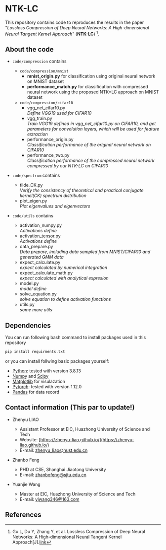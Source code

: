 # NTK-LC

This repository contains code to reproduces the results in the paper "*Lossless Compression of Deep Neural Networks: A High-dimensional Neural Tangent Kernel Approach*" (**NTK-LC**) [^1].

## About the code

* `code/compression` contains
  * `code/compression/mnist`
    * **mnist_origin.py** for classification using original neural network on MNIST dataset
    * **performance_match.py** for classification with compressed neural network using the proposed NTK*LC approach on MNIST dataset
  * `code/compression/cifar10`
    * vgg_net_cifar10.py  
    *Define VGG19 used for CIFAR10*
    * vgg_train.py  
    *Train VGG19 defined in vgg_net_cifar10.py on CIFAR10, and get parameters for convolution layers, which will be used for feature extraction*
    * performance_origin.py  
    *Classification performance of the original neural network on CIFAR10*
    * performance_two.py  
    *Classification performance of the compressed neural network compressed by our NTK-LC on CIFAR10*

* `code/spectrum` contains
  * tilde_CK.py  
  *Verify the consistency of theoretical and practical conjugate kernel(CK) spectrum distribution*
  * plot_eigen.py  
  *Plot eigenvalues and eigenvectors*

* `code/utils` contains
  * activation_numpy.py  
  *Activations define*
  * activation_tensor.py  
  *Activations define*
  * data_prepare.py  
  *Data prepare, including data sampled from MNIST/CIFAR10 and generated GMM data*
  * expect_calculate.py  
  *expect calculated by numerical integration*
  * expect_calculate_math.py  
  *expect calculated with analytical expresion*
  * model.py  
  *model define*
  * solve_equation.py  
  *solve equation to define activation functions*
  * utils.py  
  *some more utils*

## Dependencies

You can run following bash command to install packages used in this repository
```bash
pip install requirments.txt
```

or you can install follwing basic packages yourself:

* [Python](https://www.python.org/): tested with version 3.8.13
* [Numpy](http://www.numpy.org/) and [Scipy](https://www.scipy.org/)
* [Matplotlib](http://matplotlib.org/) for visulazation
* [Pytorch](https://pytorch.org/): tested with version 1.12.0
* [Pandas](https://pandas.pydata.org/) for data record


## Contact information (This par to update!)
* Zhenyu LIAO
  * Assistant Professor at EIC, Huazhong University of Science and Tech
  * Website: [https://zhenyu-liao.github.io/](https://zhenyu-liao.github.io/)
  * E-mail: [zhenyu_liao@hust.edu.cn](mailto:zhenyu_liao@hust.edu.cn)

* Zhanbo Feng
  * PHD at CSE, Shanghai Jiaotong University
  * E-mail: [zhanbofeng@sjtu.edu.cn](mailto:zhanbofeng@sjtu.edu.cn)

* Yuanjie Wang
  * Master at EIC, Huazhong University of Science and Tech
  * E-mail: [yjwang346@163.com](mailto:yjwang346@163.com)



## References

[^1]: Gu L, Du Y, Zhang Y, et al. Lossless Compression of Deep Neural Networks: A High-dimensional Neural Tangent Kernel Approach[J].[link](https://zhenyu*liao.github.io/pdf/conf/RMT4DeepCompress_nips22.pdf)

[^2]: Ali H T, Liao Z, Couillet R. Random matrices in service of ML footprint: ternary random features with no performance loss[J]. arXiv preprint arXiv:2110.01899, 2021.[link](https://arxiv.org/abs/2110.01899)
